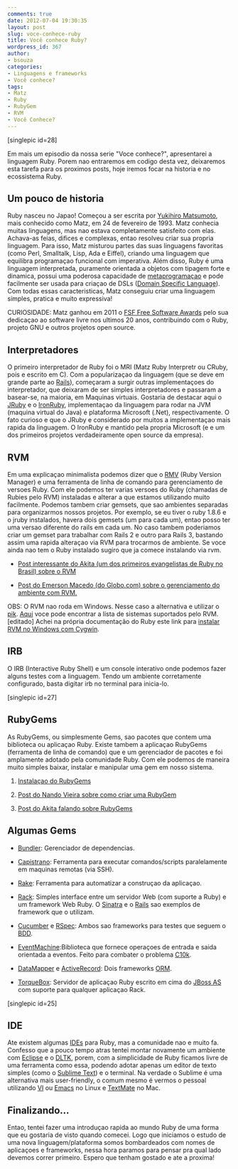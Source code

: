 ```yaml
---
comments: true
date: 2012-07-04 19:30:35
layout: post
slug: voce-conhece-ruby
title: Você conhece Ruby?
wordpress_id: 367
author:
- bsouza
categories:
- Linguagens e frameworks
- Você conhece?
tags:
- Matz
- Ruby
- RubyGem
- RVM
- Você Conhece?
---
```


[singlepic id=28]



Em mais um episodio da nossa serie "Voce conhece?",  apresentarei a linguagem Ruby. Porem nao entraremos em codigo desta vez, deixaremos esta tarefa para os proximos posts, hoje iremos focar na historia e no ecossistema Ruby.





## Um pouco de historia





Ruby nasceu no Japao! Começou a ser escrita por [Yukihiro Matsumoto](http://en.wikipedia.org/wiki/Yukihiro_Matsumoto), mais conhecido como Matz, em 24 de fevereiro de 1993. Matz conhecia muitas linguagens, mas nao estava completamente satisfeito com elas. Achava-as feias, difices e complexas, entao resolveu criar sua propria linguagem. Para isso, Matz misturou partes das suas linguagens favoritas (como Perl, Smalltalk, Lisp, Ada e Eiffel), criando uma linguagem que equilibra programaçao funcional com imperativa. Além disso, Ruby é uma linguagem interpretada, puramente orientada a objetos com tipagem forte e dinamica, possui uma poderosa capacidade de [metaprogramaçao](http://pt.wikipedia.org/wiki/Metaprograma%C3%A7%C3%A3o) e pode facilmente ser usada para criaçao de DSLs ([Domain Specific Language](http://en.wikipedia.org/wiki/Domain-specific_language)). Com todas essas caracteristicas, Matz conseguiu criar uma linguagem simples, pratica e muito expressiva!





CURIOSIDADE: Matz ganhou em 2011 o [FSF Free Software Awards](https://www.fsf.org/news/2011-free-software-awards-announced) pelo sua dedicaçao ao software livre nos ultimos 20 anos, contribuindo com o Ruby, projeto GNU e outros projetos open source.



  



## Interpretadores





O primeiro interpretador de Ruby foi o MRI (Matz Ruby Interpretr ou CRuby, pois e escrito em C). Com a popularizaçao da linguagem (que se deve em grande parte ao [Rails](http://rubyonrails.org/)), começaram a surgir outras  implementaçoes do interpretador, que deixaram de ser simples interpretadores e passaram a basear-se, na maioria, em Maquinas virtuais. Gostaria de destacar aqui o [JRuby](http://jruby.org/) e o [IronRuby](http://www.ironruby.net/), implementaçao da linguagem para rodar na JVM (maquina virtual do Java) e plataforma Microsoft (.Net), respectivamente. O fato curioso e que o JRuby e considerado por muitos a implementaçao mais rapida da linguagem. O IronRuby e mantido pela propria Microsoft (e e um dos primeiros projetos verdadeiramente open source da empresa).


  


## RVM





Em uma explicaçao minimalista podemos dizer que o [RMV](https://rvm.io/) (Ruby Version Manager) e uma ferramenta de linha de comando para gerenciamento de versoes Ruby. Com ele podemos ter varias versoes do Ruby (chamadas de Rubies pelo RVM) instaladas e alterar a que estamos utilizando muito facilmente. Podemos tambem criar gemsets, que sao ambientes separadas para organizarmos nossos projetos. Por exemplo, se eu tiver o ruby 1.8.6 e o jruby instalados, havera dois gemsets (um para cada um), entao posso ter uma versao diferente do rails em cada um. No caso tambem poderiamos criar um gemset para trabalhar com Rails 2 e outro para Rails 3, bastando assim uma rapida alteraçao via RVM para trocarmos de ambiente. Se voce ainda nao tem o Ruby instalado sugiro que ja comece instalando via rvm.






    
  * [Post interessante do Akita (um dos primeiros evangelistas de Ruby no Brasil) sobre o RVM](http://akitaonrails.com/2010/01/01/limpando-meu-ambiente-de-desenvolvimento)


    
  * [Post do Emerson Macedo (do Globo.com) sobre o gerenciamento do ambiente com RVM.](http://codificando.com/2010/07/gerencie-ambiente-ruby-rvm/)





OBS: O RVM nao roda em Windows. Nesse caso a alternativa e utilizar o           [pik](https://github.com/vertiginous/pik/). [Aqui](https://rvm.io/os/) voce pode encontrar a lista de sistemas suportados pelo RVM. 
[editado] Achei na própria documentação do Ruby este link para [instalar RVM no Windows com Cygwin](http://blog.developwithpassion.com/2012/03/30/installing-rvm-with-cygwin-on-windows/).






## IRB





O IRB (Interactive Ruby Shell) e um console interativo onde podemos fazer alguns testes com a linguagem. Tendo um ambiente corretamente configurado, basta digitar irb no terminal para inicia-lo.



[singlepic id=27]



## RubyGems





As RubyGems, ou simplesmente Gems, sao pacotes que contem uma biblioteca ou aplicaçao Ruby. Existe tambem a aplicaçao RubyGems (ferramenta de linha de comando) que e um gerenciador de pacotes e foi amplamente adotado pela comunidade Ruby. Com ele podemos de maneira muito simples baixar, instalar e manipular uma gem em nosso sistema.







  1. [Instalaçao do RubyGems](http://docs.rubygems.org/read/chapter/3)


  2. [Post do Nando Vieira sobre como criar uma RubyGem](http://simplesideias.com.br/criando-sua-propria-rubygem/)
  3. [Post do Akita falando sobre RubyGems](http://akitaonrails.com/2009/02/02/entendendo-rubygems)




## Algumas Gems







  * [Bundler](http://gembundler.com/): Gerenciador de dependencias.


  * [Capistrano](https://github.com/capistrano/capistrano/): Ferramenta para executar comandos/scripts paralelamente em maquinas remotas (via SSH).


  * [Rake](http://rake.rubyforge.org/): Ferramenta para automatizar a construçao da aplicaçao.


  * [Rack](http://rack.github.com/): Simples interface entre um servidor Web (com suporte a Ruby) e um framework Web Ruby. O [Sinatra](http://www.sinatrarb.com/) e o [Rails](http://rubyonrails.org/) sao exemplos de framework que o utilizam.


  * [Cucumber](http://cukes.info/) e [RSpec](http://rspec.info/): Ambos sao frameworks para testes que seguem o [BDD](http://pt.wikipedia.org/wiki/Behavior_Driven_Development).


  * [EventMachine](https://github.com/eventmachine/eventmachine/wiki/):Biblioteca que fornece operaçoes de entrada e saida orientada a eventos. Feito para combater o problema [C10k](http://en.wikipedia.org/wiki/C10k_problem).


  * [DataMapper](http://datamapper.org/) e [ActiveRecord](http://ar.rubyonrails.org/): Dois frameworks [ORM](http://en.wikipedia.org/wiki/Object-relational_mapping).


  * [TorqueBox](http://torquebox.org/): Servidor de aplicaçao Ruby escrito em cima do [JBoss AS](http://www.jboss.org/jbossas) com suporte para qualquer aplicaçao Rack.
 

[singlepic id=25]



## IDE





Ate existem algumas [IDEs](http://pt.wikipedia.org/wiki/Ambiente_de_Desenvolvimento_Integrado) para Ruby, mas a comunidade nao e muito fa. Confesso que a pouco tempo atras tentei montar novamente um ambiente com [Eclipse](http://www.eclipse.org/) e o [DLTK](http://www.eclipse.org/dltk/), porem, com a simplicidade de Ruby ficamos livre de uma ferramenta como essa, podendo adotar apenas um editor de texto simples (como o [Sublime Text](http://samuraidev.com/tutoriais/dica-de-editor-simples-sublimetext/)) e o terminal. Na verdade o Sublime é uma alternativa mais user-friendly, o comum mesmo é vermos o pessoal utilizando [VI](http://en.wikipedia.org/wiki/Vi) ou [Emacs](http://www.gnu.org/software/emacs/) no Linux e [TextMate](http://macromates.com/) no Mac.





## Finalizando...





Entao, tentei fazer uma introduçao rapida ao mundo Ruby de uma forma que eu gostaria de visto quando comecei. Logo que iniciamos o estudo de uma nova linguagem/plataforma somos bombardeados com nomes de aplicaçoes e frameworks, nessa hora paramos para pensar pra qual lado devemos correr primeiro. Espero que tenham gostado e ate a proxima!
